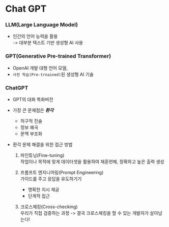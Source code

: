# Chat GPT

### LLM(Large Language Model)

- 인간의 언어 능력을 활용  
  -> 대부분 텍스트 기반 생성형 AI 사용

### GPT(Generative Pre-trained Transformer)

- OpenAI 개발 대형 언어 모델,
- `사전 학습(Pre-trnained)`된 생성형 AI 기술

### ChatGPT

- GPT의 대화 특화버전

- 가장 큰 문제점은 <b>_환각_</b>
  - 허구적 진술
  - 정보 왜곡
  - 문맥 부조화
- 환각 문제 해결을 위한 접근 방법

  1. 파인튜닝(Fine-tuning)  
     작업이나 목적에 맞게 데이터셋을 활용하여 재훈련해, 정확하고 높은 출력 생성

  2. 프롬프트 엔지니어링(Prompt Engineering)  
      가이드를 주고 응답을 유도하기기

     - 명확한 지시 제공
     - 단계적 접근

  3. 크로스체킹(Cross-checking)  
     우리가 직접 검증하는 과정
     -> 결국 크로스체킹을 할 수 있는 개발자가 살아남는다!
